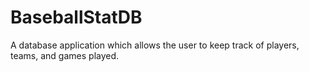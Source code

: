 # BaseballStatDB
A database application which allows the user to keep track of players, teams, and games played.
